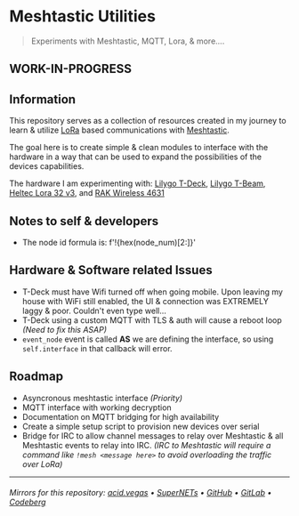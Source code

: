 # Meshtastic Utilities
> Experiments with Meshtastic, MQTT, Lora, & more....

## WORK-IN-PROGRESS

## Information
This repository serves as a collection of resources created in my journey to learn & utilize [LoRa](https://en.wikipedia.org/wiki/LoRa) based communications with [Meshtastic](https://meshtastic.org).

The goal here is to create simple & clean modules to interface with the hardware in a way that can be used to expand the possibilities of the devices capabilities.

The hardware I am experimenting with: [Lilygo T-Deck](https://www.lilygo.cc/products/t-deck), [Lilygo T-Beam](https://www.lilygo.cc/products/t-beam-v1-1-esp32-lora-module), [Heltec Lora 32 v3](https://heltec.org/project/wifi-lora-32-v3/), and [RAK Wireless 4631](https://store.rakwireless.com/products/wisblock-core-modules?variant=42440631419078)

## Notes to self & developers
- The node id formula is: f'!{hex(node_num)[2:]}'

## Hardware & Software related Issues
- T-Deck must have Wifi turned off when going mobile. Upon leaving my house with WiFi still enabled, the UI & connection was EXTREMELY laggy & poor. Couldn't even type well...
- T-Deck using a custom MQTT with TLS & auth will cause a reboot loop *(Need to fix this ASAP)*
- `event_node` event is called **AS** we are defining the interface, so using `self.interface` in that callback will error.

## Roadmap
- Asyncronous meshtastic interface *(Priority)*
- MQTT interface with working decryption
- Documentation on MQTT bridging for high availability
- Create a simple setup script to provision new devices over serial
- Bridge for IRC to allow channel messages to relay over Meshtastic & all Meshtastic events to relay into IRC. *(IRC to Meshtastic will require a command like `!mesh <message here>` to avoid overloading the traffic over LoRa)*

___

###### Mirrors for this repository: [acid.vegas](https://git.acid.vegas/meshtastic) • [SuperNETs](https://git.supernets.org/acidvegas/meshtastic) • [GitHub](https://github.com/acidvegas/meshtastic) • [GitLab](https://gitlab.com/acidvegas/meshtastic) • [Codeberg](https://codeberg.org/acidvegas/meshtastic)